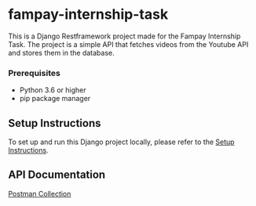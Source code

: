 # fampay-internship-task

This is a Django Restframework project made for the Fampay Internship Task. The project is a simple API that fetches videos from the Youtube API and stores them in the database.



### Prerequisites

- Python 3.6 or higher
- pip package manager


## Setup Instructions

To set up and run this Django project locally, please refer to the [Setup Instructions](./SETUP.md).

## API Documentation
[Postman Collection](https://interstellar-crescent-487348.postman.co/workspace/TICC~f2c8121f-3c6e-4f37-8235-c8fdd6b5a5b4/collection/17375194-8b1d35a6-4b78-46ad-830b-378ede6bc8bb?action=share&creator=17375194) <br>
